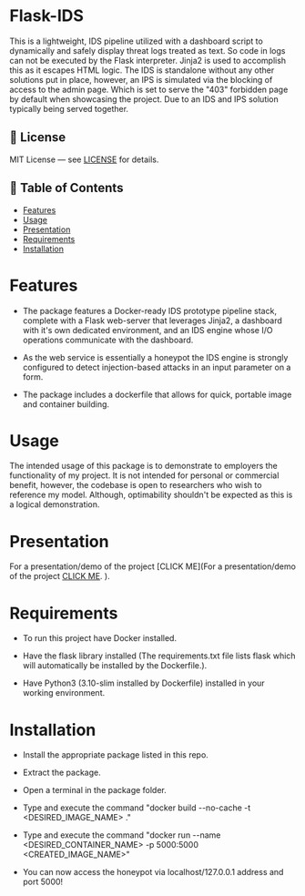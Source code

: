 # Flask-IDS
This is a lightweight, IDS pipeline utilized with a dashboard script to dynamically and safely display threat logs treated as text. So code in logs can not be executed by the Flask interpreter. Jinja2 is used to accomplish this as it escapes HTML logic. The IDS is standalone without any other solutions put in place, however, an IPS is simulated via the blocking of access to the admin page. Which is set to serve the "403" forbidden page by default when showcasing the project. Due to an IDS and IPS solution typically being served together. 

## 📄 License

MIT License — see [LICENSE](LICENSE) for details.

## 📜 Table of Contents

- [Features](#Features)
- [Usage](#Usage)
- [Presentation](#Presentation)
- [Requirements](#Requirements)
- [Installation](#Installation)

# Features 

- The package features a Docker-ready IDS prototype pipeline stack, complete with a Flask web-server that leverages Jinja2, a dashboard with it's own dedicated environment, and an IDS engine whose I/O operations communicate with the dashboard.

- As the web service is essentially a honeypot the IDS engine is strongly configured to detect injection-based attacks in an input parameter on a form.

- The package includes a dockerfile that allows for quick, portable image and container building.

# Usage

The intended usage of this package is to demonstrate to employers the functionality of my project. It is not intended for personal or commercial benefit, however, the codebase is open to researchers who wish to reference my model. Although, optimability shouldn't be expected as this is a logical demonstration. 

# Presentation

For a presentation/demo of the project [CLICK ME](For a presentation/demo of the project [CLICK ME](https://onedrive.live.com/:p:/g/personal/8D3E98D829540707/ESvu3V1S6vJGjr9dlvnkVU0BGHtKPD3NyqD_e2FWwZP65Q?resid=8D3E98D829540707!s5dddee2bea5246f28ebf5d96f9e4554d&ithint=file%2Cpptx&e=okM3HH&migratedtospo=true&redeem=aHR0cHM6Ly8xZHJ2Lm1zL3AvYy84ZDNlOThkODI5NTQwNzA3L0VTdnUzVjFTNnZKR2pyOWRsdm5rVlUwQkdIdEtQRDNOeXFEX2UyRld3WlA2NVE_ZT1va00zSEg).
).

# Requirements

- To run this project have Docker installed.

- Have the flask library installed (The requirements.txt file lists flask which will automatically be installed by the Dockerfile.).

- Have Python3 (3.10-slim installed by Dockerfile) installed in your working environment.

# Installation

- Install the appropriate package listed in this repo.

- Extract the package.

- Open a terminal in the package folder.

- Type and execute the command "docker build --no-cache -t <DESIRED_IMAGE_NAME> ."

- Type and execute the command "docker run --name <DESIRED_CONTAINER_NAME> -p 5000:5000 <CREATED_IMAGE_NAME>"

- You can now access the honeypot via localhost/127.0.0.1 address and port 5000!

